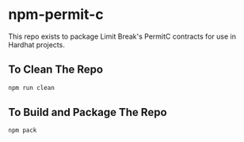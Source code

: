 # npm-permit-c

This repo exists to package Limit Break's PermitC contracts for use in Hardhat projects.

## To Clean The Repo

```bash
npm run clean
```

## To Build and Package The Repo

```bash
npm pack
```